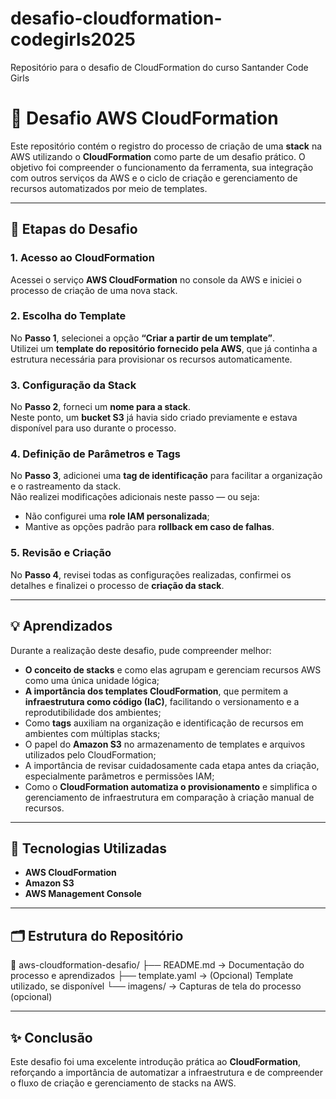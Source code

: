 # desafio-cloudformation-codegirls2025
Repositório para o desafio de CloudFormation do curso Santander Code Girls

# 📘 Desafio AWS CloudFormation

Este repositório contém o registro do processo de criação de uma **stack** na AWS utilizando o **CloudFormation** como parte de um desafio prático. O objetivo foi compreender o funcionamento da ferramenta, sua integração com outros serviços da AWS e o ciclo de criação e gerenciamento de recursos automatizados por meio de templates.

---

## 🚀 Etapas do Desafio

### **1. Acesso ao CloudFormation**
Acessei o serviço **AWS CloudFormation** no console da AWS e iniciei o processo de criação de uma nova stack.

### **2. Escolha do Template**
No **Passo 1**, selecionei a opção **“Criar a partir de um template”**.  
Utilizei um **template do repositório fornecido pela AWS**, que já continha a estrutura necessária para provisionar os recursos automaticamente.

### **3. Configuração da Stack**
No **Passo 2**, forneci um **nome para a stack**.  
Neste ponto, um **bucket S3** já havia sido criado previamente e estava disponível para uso durante o processo.

### **4. Definição de Parâmetros e Tags**
No **Passo 3**, adicionei uma **tag de identificação** para facilitar a organização e o rastreamento da stack.  
Não realizei modificações adicionais neste passo — ou seja:
- Não configurei uma **role IAM personalizada**;  
- Mantive as opções padrão para **rollback em caso de falhas**.

### **5. Revisão e Criação**
No **Passo 4**, revisei todas as configurações realizadas, confirmei os detalhes e finalizei o processo de **criação da stack**.

---

## 💡 Aprendizados

Durante a realização deste desafio, pude compreender melhor:

- **O conceito de stacks** e como elas agrupam e gerenciam recursos AWS como uma única unidade lógica;  
- **A importância dos templates CloudFormation**, que permitem a **infraestrutura como código (IaC)**, facilitando o versionamento e a reprodutibilidade dos ambientes;  
- Como **tags** auxiliam na organização e identificação de recursos em ambientes com múltiplas stacks;  
- O papel do **Amazon S3** no armazenamento de templates e arquivos utilizados pelo CloudFormation;  
- A importância de revisar cuidadosamente cada etapa antes da criação, especialmente parâmetros e permissões IAM;  
- Como o **CloudFormation automatiza o provisionamento** e simplifica o gerenciamento de infraestrutura em comparação à criação manual de recursos.

---

## 🧩 Tecnologias Utilizadas

- **AWS CloudFormation**  
- **Amazon S3**  
- **AWS Management Console**

---

## 🗂️ Estrutura do Repositório

📁 aws-cloudformation-desafio/
 ├── README.md          → Documentação do processo e aprendizados
 ├── template.yaml      → (Opcional) Template utilizado, se disponível
 └── imagens/           → Capturas de tela do processo (opcional)


---

## ✨ Conclusão

Este desafio foi uma excelente introdução prática ao **CloudFormation**, reforçando a importância de automatizar a infraestrutura e de compreender o fluxo de criação e gerenciamento de stacks na AWS.
